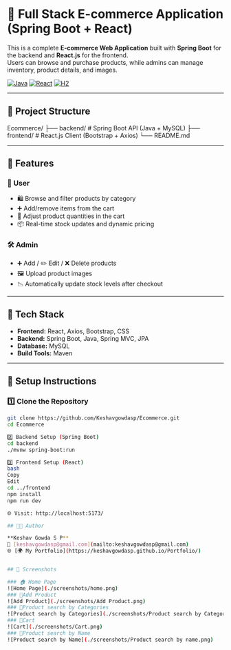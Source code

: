 # 🛒 Full Stack E-commerce Application (Spring Boot + React)

This is a complete **E-commerce Web Application** built with **Spring Boot** for the backend and **React.js** for the frontend.  
Users can browse and purchase products, while admins can manage inventory, product details, and images.

[![Java](https://img.shields.io/badge/Backend-SpringBoot-%23007396?style=flat&logo=springboot)](https://spring.io/projects/spring-boot)
[![React](https://img.shields.io/badge/Frontend-React-%2361DAFB?style=flat&logo=react)](https://reactjs.org)
[![H2](https://img.shields.io/badge/Database-H2-%23007BFF?style=flat&logo=h2)](https://www.h2database.com)

---

## 📁 Project Structure

Ecommerce/
├── backend/ # Spring Boot API (Java + MySQL)
├── frontend/ # React.js Client (Bootstrap + Axios)
└── README.md

---

## 🚀 Features

### 👤 User
- 🛍️ Browse and filter products by category  
- ➕ Add/remove items from the cart  
- 🔄 Adjust product quantities in the cart  
- 📦 Real-time stock updates and dynamic pricing

### 🛠️ Admin
- ➕ Add / ✏️ Edit / ❌ Delete products  
- 🖼️ Upload product images  
- 📉 Automatically update stock levels after checkout

---

## 🧰 Tech Stack

- **Frontend:** React, Axios, Bootstrap, CSS  
- **Backend:** Spring Boot, Java, Spring MVC, JPA  
- **Database:** MySQL  
- **Build Tools:** Maven  

---

## 🔧 Setup Instructions

### 1️⃣ Clone the Repository

```bash
git clone https://github.com/Keshavgowdasp/Ecommerce.git
cd Ecommerce

2️⃣ Backend Setup (Spring Boot)
cd backend
./mvnw spring-boot:run

3️⃣ Frontend Setup (React)
bash
Copy
Edit
cd ../frontend
npm install
npm run dev

🌐 Visit: http://localhost:5173/

## 👨‍💻 Author

**Keshav Gowda S P**  
📧 [keshavgowdasp@gmail.com](mailto:keshavgowdasp@gmail.com)  
🌐 [🌍 My Portfolio](https://keshavgowdasp.github.io/Portfolio/)


## 📸 Screenshots

### 🏠 Home Page
![Home Page](./screenshots/home.png)
### 🔧Add Product
![Add Product](./screenshots/Add Product.png)
### 🔧Product search by Categories
![Product search by Categories](./screenshots/Product search by Categories.png)
### 🔧Cart
![Cart](./screenshots/Cart.png)
### 🔧Product search by Name
![Product search by Name](./screenshots/Product search by name.png)






